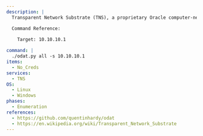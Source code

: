 ```yaml
---
description: |
  Transparent Network Substrate (TNS), a proprietary Oracle computer-networking technology, supports homogeneous peer-to-peer connectivity on top of other networking technologies such as TCP/IP, SDP and named pipes. TNS operates mainly for connecting to Oracle databases. Oracle Database Attacking Tool (ODAT) is an open-source penetration testing tool written in Python and designed to enumerate and exploit vulnerabilities in Oracle databases. The following command performs a variey of scans to gather information about the Oracle database services and its components.

  Command Reference:
    
    Target: 10.10.10.1

command: |
  ./odat.py all -s 10.10.10.1
items:
  - No_Creds
services:
  - TNS
OS:
  - Linux
  - Windows
phases:
  - Enumeration
references:
  - https://github.com/quentinhardy/odat
  - https://en.wikipedia.org/wiki/Transparent_Network_Substrate
---
```

